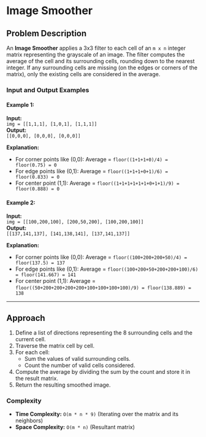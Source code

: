 # Image Smoother

## Problem Description
An **Image Smoother** applies a 3x3 filter to each cell of an `m x n` integer matrix representing the grayscale of an image. The filter computes the average of the cell and its surrounding cells, rounding down to the nearest integer. If any surrounding cells are missing (on the edges or corners of the matrix), only the existing cells are considered in the average.

### Input and Output Examples
#### Example 1:
**Input:**  
`img = [[1,1,1], [1,0,1], [1,1,1]]`  
**Output:**  
`[[0,0,0], [0,0,0], [0,0,0]]`

**Explanation:**  
- For corner points like (0,0): Average = `floor((1+1+1+0)/4) = floor(0.75) = 0`
- For edge points like (0,1): Average = `floor((1+1+1+0+1)/6) = floor(0.833) = 0`
- For center point (1,1): Average = `floor((1+1+1+1+1+1+0+1+1)/9) = floor(0.888) = 0`

#### Example 2:
**Input:**  
`img = [[100,200,100], [200,50,200], [100,200,100]]`  
**Output:**  
`[[137,141,137], [141,138,141], [137,141,137]]`

**Explanation:**  
- For corner points like (0,0): Average = `floor((100+200+200+50)/4) = floor(137.5) = 137`
- For edge points like (0,1): Average = `floor((100+200+50+200+200+100)/6) = floor(141.667) = 141`
- For center point (1,1): Average = `floor((50+200+200+200+200+100+100+100+100)/9) = floor(138.889) = 138`

---

## Approach
1. Define a list of directions representing the 8 surrounding cells and the current cell.
2. Traverse the matrix cell by cell.
3. For each cell:
   - Sum the values of valid surrounding cells.
   - Count the number of valid cells considered.
4. Compute the average by dividing the sum by the count and store it in the result matrix.
5. Return the resulting smoothed image.

### Complexity
- **Time Complexity:** `O(m * n * 9)` (Iterating over the matrix and its neighbors)
- **Space Complexity:** `O(m * n)` (Resultant matrix)
